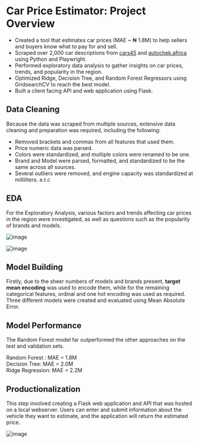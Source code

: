 # Car Price Estimator: Project Overview

  - Created a tool that estimates car prices (MAE ~ ₦ 1.8M) to help sellers and buyers know what to pay for and sell.
  - Scraped over 2,000 car descriptions from [cars45](https://www.cars45.com/) and [autochek.africa](https://autochek.africa/ng/cars-for-sale) using Python and Playwright.
  - Performed exploratory data analysis to gather insights on car prices, trends, and popularity in the region.
  - Optimized Ridge, Decision Tree, and Random Forest Regressors using GridsearchCV to reach the best model.
  - Built a client facing API and web application using Flask.
  
 ## Data Cleaning
Because the data was scraped from multiple sources, extensive data cleaning and preparation was required, including the following:

 - Removed brackets and commas from all features that used them.
 - Price numeric data was parsed.
 - Colors were standardized, and multiple colors were renamed to be one.
 - Brand and Model were parsed, formatted, and standardized to be the same across all sources.
 - Several outliers were removed, and engine capacity was standardized at milliliters. e.t.c
  
## EDA 
For the Exploratory Analysis, various factors and trends affecting car prices in the region were investigated, as well as questions such as the popularity of brands and models. 

![image](https://user-images.githubusercontent.com/57121852/213570571-0afc261a-d7d1-4184-92fe-4366a37aa98c.png)


![image](https://user-images.githubusercontent.com/57121852/213569749-1485cf09-d250-4dcc-8eff-6ede1418aa4b.png)

##  Model Building
  Firstly, due to the sheer numbers of models and brands present, **target mean encoding** was used to encode them, while for the remaining categorical features, ordinal and one hot encoding was used as required.  
  Three different models were created and evaluated using Mean Absolute Error.

## Model Performance

The Random Forest model far outperformed the other approaches on the test and validation sets.

Random Forest : MAE = 1.8M  
Decision Tree: MAE =  2.0M  
Ridge Regression: MAE = 2.2M  
  
 ## Productionalization
This step involved creating a Flask web application and API that was hosted on a local webserver. Users can enter and submit information about the vehicle they want to estimate, and the application will return the estimated price.


![image](https://user-images.githubusercontent.com/57121852/213565832-915b6d87-0084-4135-864d-546e8035691c.png)
